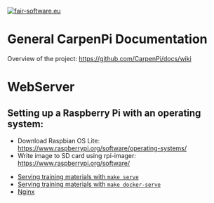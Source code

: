 [![fair-software.eu](https://img.shields.io/badge/fair--software.eu-%E2%97%8F%20%20%E2%97%8F%20%20%E2%97%8B%20%20%E2%97%8B%20%20%E2%97%8B-orange)](https://fair-software.eu)

# General CarpenPi Documentation
Overview of the project: https://github.com/CarpenPi/docs/wiki

# WebServer

## Setting up a Raspberry Pi with an operating system:
* Download Raspbian OS Lite: https://www.raspberrypi.org/software/operating-systems/
* Write image to SD card using rpi-imager: https://www.raspberrypi.org/software/

- [Serving training materials with ```make serve```](MakeServe.md)
- [Serving training materials with ```make docker-serve```](DockerServe.md)
- [Nginx](Nginx.md)
